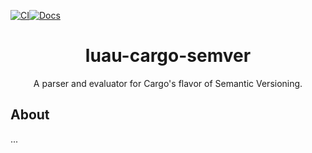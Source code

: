 [![CI](https://github.com/Tim7775/luau-cargo-semver/actions/workflows/ci.yml/badge.svg)](https://github.com/Tim7775/luau-cargo-semver/actions/workflows/ci.yml)[![Docs](https://github.com/Tim7775/luau-cargo-semver/actions/workflows/docs.yml/badge.svg)](https://tim7775.github.io/luau-cargo-semver/)

<div align="center">
	<h1>luau-cargo-semver</h1>
	<p>A parser and evaluator for Cargo's flavor of Semantic Versioning.</p>
</div>
<!--moonwave-hide-before-this-line-->

## About
...
